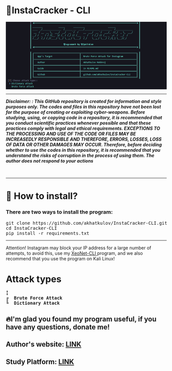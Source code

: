 

<b align="center"> <h1> 💎InstaCracker - CLI </h1> </b>
<img align="center" src="/pic/workspace.jpg">
<hr>
<i><b>Disclaimer: : This GitHub repository is created for information and style purposes only. The codes and files in this repository have not been lost for the purpose of creating or exploiting cyber-weapons. Before studying, using, or copying code in a repository, it is recommended that you conduct scientific practices whenever possible and that these practices comply with legal and ethical requirements. EXCEPTIONS TO THE PROCESSING AND USE OF THE CODE OR FILES MAY BE INCREASEDLY RESPONSIBLE AND THEREFORE, ERRORS, LOSSES, LOSS OF DATA OR OTHER DAMAGES MAY OCCUR. Therefore, before deciding whether to use the codes in this repository, it is recommended that you understand the risks of corruption in the process of using them.
The author does not respond to your actions</b></i></i> <br>
<p></p> <br>
<hr>

<h1 id="install">📁	How to install?</h1>
<h3>There are two ways to install the program:</h3>
<pre>
git clone https://github.com/akhatkulov/InstaCracker-CLI.git
cd InstaCracker-CLI
pip install -r requirements.txt
</pre>
<hr>
Attention! Instagram may block your IP address for a large number of attempts, to avoid this, use my <a href="https://github.com/akhatkulov/XeoNet-CLI"> XeoNet-CLI </a> program, and we also recommend that you use the program on Kali Linux!
<b id="crack_types">
<h1>Attack types </h1>
<pre>
╏
╔  Brute Force Attack
╚  Dictionary Attack
</pre>
</b>

<h2>🔥I'm glad you found my program useful, if you have any questions, donate me!</h2>
<!-- <h2> Community for questions: <a href="https://t.me/+tmN2hmIaT1EwNjQy">LINK</a> </h2> -->
<h2>Author's website: <a href="https://thewind.uz">LINK</a></h2>
<h2>Study Platform: <a href="https://hacknow.uz">LINK</a></h2>
<br> <br>
